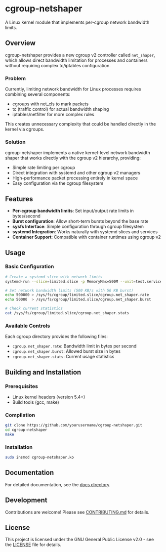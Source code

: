 # cgroup-netshaper

A Linux kernel module that implements per-cgroup network bandwidth limits.

## Overview

cgroup-netshaper provides a new cgroup v2 controller called `net_shaper`, which allows direct bandwidth limitation for processes and containers without requiring complex tc/iptables configuration.

### Problem

Currently, limiting network bandwidth for Linux processes requires combining several components:
- cgroups with net_cls to mark packets
- tc (traffic control) for actual bandwidth shaping
- iptables/netfilter for more complex rules

This creates unnecessary complexity that could be handled directly in the kernel via cgroups.

### Solution

cgroup-netshaper implements a native kernel-level network bandwidth shaper that works directly with the cgroup v2 hierarchy, providing:

- Simple rate limiting per cgroup
- Direct integration with systemd and other cgroup v2 managers
- High-performance packet processing entirely in kernel space
- Easy configuration via the cgroup filesystem

## Features

- **Per-cgroup bandwidth limits**: Set input/output rate limits in bytes/second
- **Burst configuration**: Allow short-term bursts beyond the base rate
- **sysfs Interface**: Simple configuration through cgroup filesystem
- **systemd Integration**: Works naturally with systemd slices and services
- **Container Support**: Compatible with container runtimes using cgroup v2

## Usage

### Basic Configuration

```bash
# Create a systemd slice with network limits
systemd-run --slice=limited.slice -p MemoryMax=500M --unit=test.service /usr/bin/my-server

# Set network bandwidth limits (500 KB/s with 50 KB burst)
echo 500000 > /sys/fs/cgroup/limited.slice/cgroup.net_shaper.rate
echo 50000  > /sys/fs/cgroup/limited.slice/cgroup.net_shaper.burst

# Check current statistics
cat /sys/fs/cgroup/limited.slice/cgroup.net_shaper.stats
```

### Available Controls

Each cgroup directory provides the following files:

- `cgroup.net_shaper.rate`: Bandwidth limit in bytes per second
- `cgroup.net_shaper.burst`: Allowed burst size in bytes
- `cgroup.net_shaper.stats`: Current usage statistics

## Building and Installation

### Prerequisites

- Linux kernel headers (version 5.4+)
- Build tools (gcc, make)

### Compilation

```bash
git clone https://github.com/yourusername/cgroup-netshaper.git
cd cgroup-netshaper
make
```

### Installation

```bash
sudo insmod cgroup-netshaper.ko
```

## Documentation

For detailed documentation, see the [docs directory](./docs/).

## Development

Contributions are welcome! Please see [CONTRIBUTING.md](./CONTRIBUTING.md) for details.

## License

This project is licensed under the GNU General Public License v2.0 - see the [LICENSE](./LICENSE) file for details.